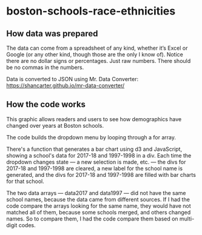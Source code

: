 # boston-schools-race-ethnicities

## How data was prepared
The data can come from a spreadsheet of any kind, whether it’s Excel or Google (or any other kind, though those are the only I know of). Notice there are no dollar signs or percentages. Just raw numbers. There should be no commas in the numbers. 

Data is converted to JSON using Mr. Data Converter: https://shancarter.github.io/mr-data-converter/

## How the code works

This graphic allows readers and users to see how demographics have changed over years at Boston schools.

The code builds the dropdown menu by looping through a for array.

There's a function that generates a bar chart using d3 and JavaScript, showing a school's data for 2017-18 and 1997-1998 in a div. Each time the dropdown changes state — a new selection is made, etc. — the divs for 2017-18 and 1997-1998 are cleared, a new label for the school name is generated, and the divs for 2017-18 and 1997-1998 are filled with bar charts for that school.

The two data arrays — data2017 and data1997 — did not have the same school names, because the data came from different sources. If I had the code compare the arrays looking for the same name, they would have not matched all of them, because some schools merged, and others changed names. So to compare them, I had the code compare them based on multi-digit codes.
